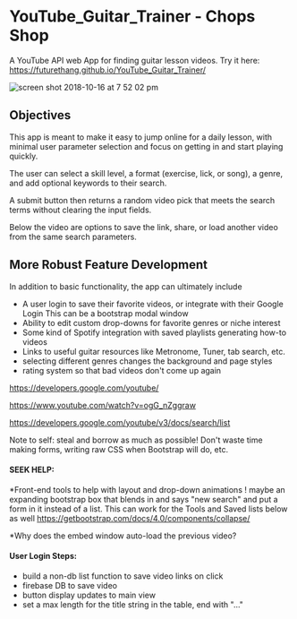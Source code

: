 # YouTube_Guitar_Trainer - Chops Shop
A YouTube API web App for finding guitar lesson videos. Try it here: https://futurethang.github.io/YouTube_Guitar_Trainer/

![screen shot 2018-10-16 at 7 52 02 pm](https://user-images.githubusercontent.com/17099707/47230366-e66c5700-d37e-11e8-9e89-6924cdf5a63d.png)

## Objectives
This app is meant to make it easy to jump online for a daily lesson, with minimal user parameter selection and focus on getting in and start playing quickly. 

The user can select a skill level, a format (exercise, lick, or song), a genre, and add optional keywords to their search.

A submit button then returns a random video pick that meets the search terms without clearing the input fields.

Below the video are options to save the link, share, or load another video from the same search parameters.

## More Robust Feature Development
In addition to basic functionality, the app can ultimately include
* A user login to save their favorite videos, or integrate with their Google Login
This can be a bootstrap modal window
* Ability to edit custom drop-downs for favorite genres or niche interest
* Some kind of Spotify integration with saved playlists generating how-to videos
* Links to useful guitar resources like Metronome, Tuner, tab search, etc.
* selecting different genres changes the background and page styles
* rating system so that bad videos don't come up again

https://developers.google.com/youtube/

https://www.youtube.com/watch?v=ogG_nZggraw

https://developers.google.com/youtube/v3/docs/search/list


Note to self: steal and borrow as much as possible!
Don't waste time making forms, writing raw CSS when Bootstrap will do, etc.


#### SEEK HELP:
*Front-end tools to help with layout and drop-down animations
! maybe an expanding bootstrap box that blends in and says "new search" and put a form in it instead of a list. This can work for the Tools and Saved lists below as well
https://getbootstrap.com/docs/4.0/components/collapse/

*Why does the embed window auto-load the previous video?


#### User Login Steps:
* build a non-db list function to save video links on click
* firebase DB to save video
* button display updates to main view
* set a max length for the title string in the table, end with "..."

